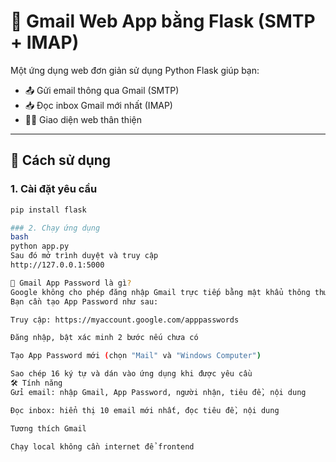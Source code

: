 # 📧 Gmail Web App bằng Flask (SMTP + IMAP)

Một ứng dụng web đơn giản sử dụng Python Flask giúp bạn:
- 📤 Gửi email thông qua Gmail (SMTP)
- 📥 Đọc inbox Gmail mới nhất (IMAP)
- 🧑‍💻 Giao diện web thân thiện

---

## 🚀 Cách sử dụng

### 1. Cài đặt yêu cầu
```bash
pip install flask

### 2. Chạy ứng dụng
bash
python app.py
Sau đó mở trình duyệt và truy cập
http://127.0.0.1:5000

🔐 Gmail App Password là gì?
Google không cho phép đăng nhập Gmail trực tiếp bằng mật khẩu thông thường từ ứng dụng.
Bạn cần tạo App Password như sau:

Truy cập: https://myaccount.google.com/apppasswords

Đăng nhập, bật xác minh 2 bước nếu chưa có

Tạo App Password mới (chọn "Mail" và "Windows Computer")

Sao chép 16 ký tự và dán vào ứng dụng khi được yêu cầu
🛠️ Tính năng
Gửi email: nhập Gmail, App Password, người nhận, tiêu đề, nội dung

Đọc inbox: hiển thị 10 email mới nhất, đọc tiêu đề, nội dung

Tương thích Gmail

Chạy local không cần internet để frontend

